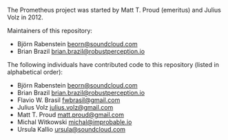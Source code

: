 The Prometheus project was started by Matt T. Proud (emeritus) and
Julius Volz in 2012.

Maintainers of this repository:

* Björn Rabenstein <beorn@soundcloud.com>
* Brian Brazil <brian.brazil@robustperception.io>

The following individuals have contributed code to this repository
(listed in alphabetical order):

* Björn Rabenstein <beorn@soundcloud.com>
* Brian Brazil <brian.brazil@robustperception.io>
* Flavio W. Brasil <fwbrasil@gmail.com>
* Julius Volz <julius.volz@gmail.com>
* Matt T. Proud <matt.proud@gmail.com>
* Michal Witkowski <michal@improbable.io>
* Ursula Kallio <ursula@soundcloud.com>
